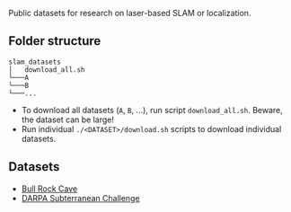 Public datasets for research on laser-based SLAM or localization.

## Folder structure
```
slam_datasets
│   download_all.sh
└───A
└───B
└───...
```
- To download all datasets (`A`, `B`, ...), run script `download_all.sh`. Beware, the dataset can be large!
- Run individual `./<DATASET>/download.sh` scripts to download individual datasets.

## Datasets
- [Bull Rock Cave](./bull_rock_cave/README.md)
- [DARPA Subterranean Challenge](./descriptions/darpa_subt.md)
